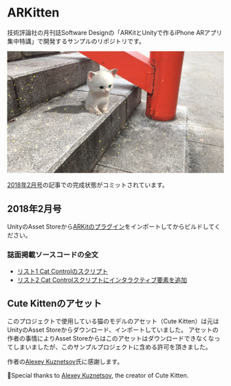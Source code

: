 # ARKitten
技術評論社の月刊誌Software Designの「ARKitとUnityで作るiPhone ARアプリ集中特講」で開発するサンプルのリポジトリです。

![ARKitten](ARKitten.jpg)

[2018年2月号](http://gihyo.jp/magazine/SD/archive/2018/201802)の記事での完成状態がコミットされています。

## 2018年2月号
UnityのAsset Storeから[ARKitのプラグイン](http://u3d.as/RTd)をインポートしてからビルドしてください。

### 誌面掲載ソースコードの全文

- [リスト1 Cat Controlのスクリプト](https://gist.github.com/ktaka/476875c22e63c4d6339b9f7451476eb6)
- [リスト2 Cat Controlスクリプトにインタラクティブ要素を追加](https://github.com/ktaka/ARKitten/blob/part_2/Assets/CatControl.cs)

## Cute Kittenのアセット
このプロジェクトで使用している猫のモデルのアセット（Cute Kitten）は元はUnityのAsset Storeからダウンロード、インポートしていました。
アセットの作者の事情によりAsset Storeからはこのアセットはダウンロードできなくなってしまいましたが、このサンプルプロジェクトに含める許可を頂きました。

作者の[Alexey Kuznetsov](http://leshiy3d.com/)氏に感謝します。

Special thanks to [Alexey Kuznetsov](http://leshiy3d.com/), the creator of Cute Kitten.
